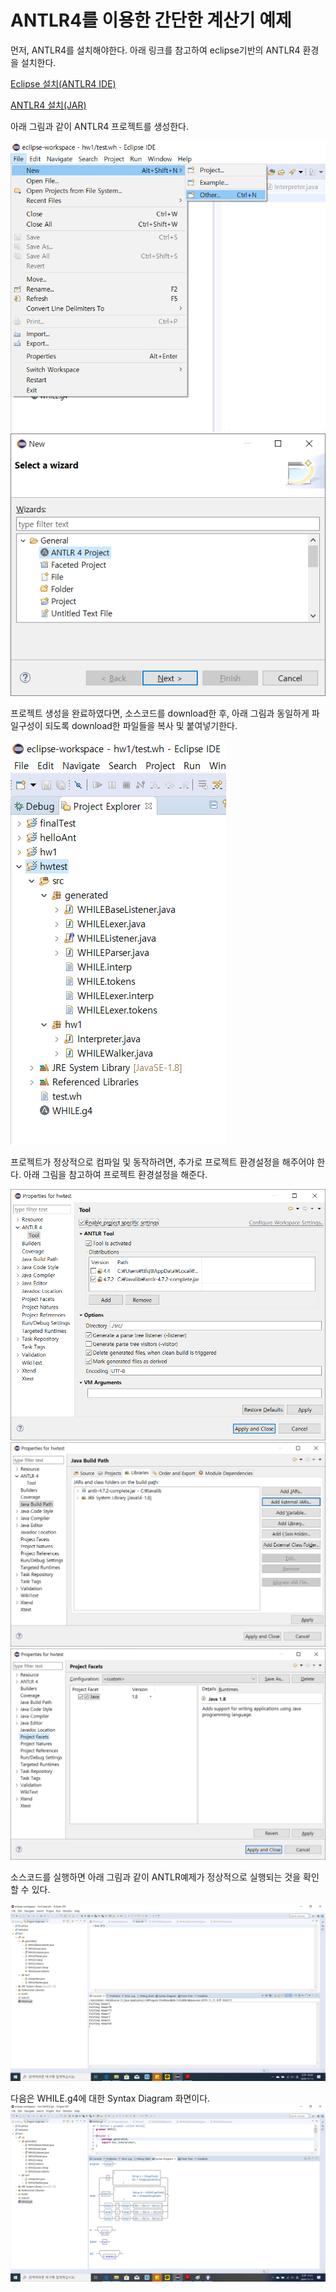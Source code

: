 # ANTLR4를 이용한 간단한 계산기 예제

먼저, ANTLR4를 설치해야한다.
아래 링크를 참고하여 eclipse기반의 ANTLR4 환경을 설치한다.

[Eclipse 설치(ANTLR4 IDE)](https://github.com/jknack/antlr4ide)

[ANTLR4 설치(JAR)](https://github.com/antlr/antlr4/blob/master/doc/getting-started.md)


아래 그림과 같이 ANTLR4 프로젝트를 생성한다.

![프로젝트생성](./doc/images/프로젝트생성.png)
![프로젝트선택](./doc/images/ANTLR프로젝트선택.png)

프로젝트 생성을 완료하였다면,
소스코드를 download한 후, 아래 그림과 동일하게 파일구성이 되도록 download한 파일들을 복사 및 붙여넣기한다.

![프로젝트파일구성](./doc/images/프로젝트파일구성.png)

프로젝트가 정상적으로 컴파일 및 동작하려면,
추가로 프로젝트 환경설정을 해주어야 한다.
아래 그림을 참고하여 프로젝트 환경설정을 해준다.

![프로젝트파일구성](./doc/images/antlr_tool.png)
![프로젝트파일구성](./doc/images/antlr4_jar추가.png)
![프로젝트파일구성](./doc/images/project_facets.png)


소스코드를 실행하면 아래 그림과 같이 ANTLR예제가 정상적으로 실행되는 것을 확인할 수 있다.

![실행화면](./doc/images/실행화면.png)


다음은 WHILE.g4에 대한 Syntax Diagram 화면이다.
![Syntax_Diagram](./doc/images/Syntax_Diagram.png)


